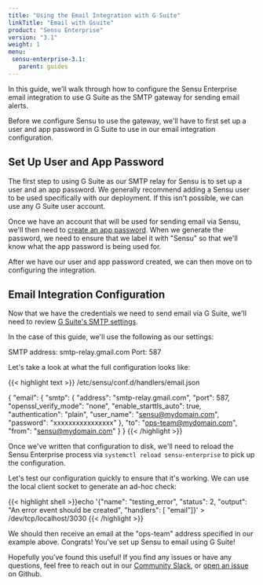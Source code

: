```yaml
---
title: "Using the Email Integration with G Suite"
linkTitle: "Email with Gsuite"
product: "Sensu Enterprise"
version: "3.1"
weight: 1
menu:
 sensu-enterprise-3.1:
   parent: guides
---
```


In this guide, we'll walk through how to configure the Sensu Enterprise email integration to use G Suite as the SMTP gateway for sending email alerts.

Before we configure Sensu to use the gateway, we'll have to first set up a user and app password in G Suite to use in our email integration configuration.

## Set Up User and App Password

The first step to using G Suite as our SMTP relay for Sensu is to set up a user and an app password. We generally recommend adding a Sensu user to be used specifically with our deployment. If this isn't possible, we can use any G Suite user account.

Once we have an account that will be used for sending email via Sensu, we'll then need to [create an app password][1]. When we generate the password, we need to ensure that we label it with "Sensu" so that we'll know what the app password is being used for.

After we have our user and app password created, we can then move on to configuring the integration.

## Email Integration Configuration

Now that we have the credentials we need to send email via G Suite, we'll need to review [G Suite's SMTP settings][2].

In the case of this guide, we'll use the following as our settings:

SMTP address: smtp-relay.gmail.com
Port: 587

Let's take a look at what the full configuration looks like:

{{< highlight text >}}
/etc/sensu/conf.d/handlers/email.json

{
  "email": {
    "smtp": {
      "address": "smtp-relay.gmail.com",
      "port": 587,
      "openssl_verify_mode": "none",
      "enable_starttls_auto": true,
      "authentication": "plain",
      "user_name": "sensu@mydomain.com",
      "password": "xxxxxxxxxxxxxxxx"
    },
    "to": "ops-team@mydomain.com",
    "from": "sensu@mydomain.com"
    }
  }
{{< /highlight >}}

Once we've written that configuration to disk, we'll need to reload the Sensu Enterprise process via `systemctl reload sensu-enterprise` to pick up the configuration.

Let's test our configuration quickly to ensure that it's working. We can use the local client socket to generate an ad-hoc check:

{{< highlight shell >}}echo '{"name": "testing_error", "status": 2, "output": "An error event should be created", "handlers": [ "email"]}' > /dev/tcp/localhost/3030
{{< /highlight >}}

We should then receive an email at the "ops-team" address specified in our example above. Congrats! You've set up Sensu to email using G Suite!

Hopefully you’ve found this useful! If you find any issues or have any questions, feel free to reach out in our [Community Slack][3], or [open an issue][4] on Github.

<!-- LINKS -->

[1]: https://support.google.com/accounts/answer/185833?hl=en
[2]: https://support.google.com/a/answer/176600?hl=en
[3]: https://slack.sensu.io
[4]: https://github.com/sensu/sensu-docs/issues/new
